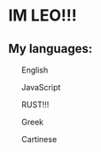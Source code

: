 <!DOCTYPE html>
<html>
	<head></head>
	<body>
		<h1>IM LEO!!!</h1>
		<h2>My languages: </h2>
		<div id="languages">
			<ul>English</ul>
			<ul>JavaScript</ul>
			<ul>RUST!!!</ul>
			<ul>Greek</ul>
			<ul>Cartinese</ul>
		</div>
	</body>
</html>
